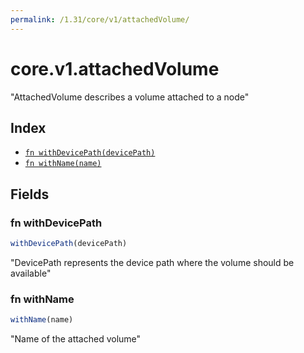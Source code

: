 ```yaml
---
permalink: /1.31/core/v1/attachedVolume/
---
```


# core.v1.attachedVolume

"AttachedVolume describes a volume attached to a node"

## Index

* [`fn withDevicePath(devicePath)`](#fn-withdevicepath)
* [`fn withName(name)`](#fn-withname)

## Fields

### fn withDevicePath

```ts
withDevicePath(devicePath)
```

"DevicePath represents the device path where the volume should be available"

### fn withName

```ts
withName(name)
```

"Name of the attached volume"